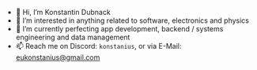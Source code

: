 - 👋 Hi, I’m Konstantin Dubnack
- 👀 I’m interested in anything related to software, electronics and physics
- 🌱 I’m currently perfecting app development, backend / systems engineering and data management
- 📫 Reach me on Discord: ``konstanius``, or via E-Mail: eukonstanius@gmail.com
